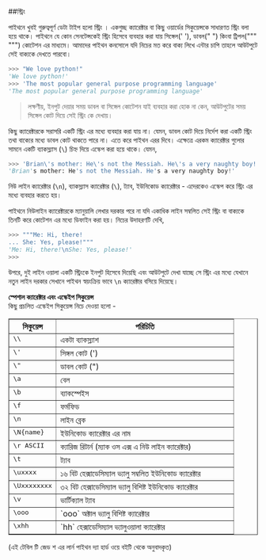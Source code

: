 ##স্ট্রিং   

পাইথনে খুবই গুরুত্বপূর্ণ ডেটা টাইপ হলো স্ট্রিং । একগুচ্ছ ক্যারেক্টার বা কিছু ওয়ার্ডের সিকুয়েন্সকে সাধারণত স্ট্রিং বলা হয়ে থাকে। পাইথনে যে কোন  সেনটেন্সকেই স্ট্রিং হিসেবে ব্যবহার করা যায় সিঙ্গেল(' '), ডাবল(" ") কিংবা ট্রিপল(""" """) কোটেশন এর মাধ্যমে। আমাদের পাইথন কনসোলে যদি নিচের মত করে বাক্য লিখে এন্টার চাপি তাহলে আউটপুটে সেই বাক্যকে দেখতে পারবো।    

```python
>>> "We love python!"
'We love python!'
>>> 'The most popular general purpose programming language'
'The most popular general purpose programming language'
```
>লক্ষণীয়, ইনপুট দেয়ার সময় ডাবল বা সিঙ্গেল কোটেশন যাই ব্যবহার করা হোক না কেন, আউটপুটের সময় সিঙ্গেল কোট দিয়ে সেই স্ট্রিং কে দেখায়।    

কিছু ক্যারেক্টারকে সরাসরি একটি স্ট্রিং এর মধ্যে ব্যবহার করা যায় না। যেমন, ডাবল কোট দিয়ে নির্দেশ করা একটি স্ট্রিং তথা বাক্যের মধ্যে ডাবল কোট থাকতে পারে না। এতে করে পাইথন এরর দিবে। এক্ষেত্রে এরকম ক্যারেক্টার গুলোর সামনে একটি ব্যাকস্ল্যাস (`\`) চিহ্ন দিয়ে এস্কেপ করা হয়ে থাকে। যেমন,  

```python
>>> 'Brian\'s mother: He\'s not the Messiah. He\'s a very naughty boy!'
'Brian's mother: He's not the Messiah. He's a very naughty boy!'
```

নিউ লাইন ক্যারেক্টার (`\n`), ব্যাকস্ল্যাস ক্যারেক্টার (`\`), ট্যাব, ইউনিকোড ক্যারেক্টার - এদেরকেও এস্কেপ করে স্ট্রিং এর মধ্যে ব্যবহার করতে হয়।    

পাইথনে নিউলাইন ক্যারেক্টারকে ম্যানুয়ালি লেখার দরকার পরে না যদি একাধিক লাইন সম্বলিত সেই স্ট্রিং বা বাক্যকে তিনটি করে কোটেশন এর মধ্যে ডিফাইন করা হয়। নিচের উদাহরণটি দেখি,

```python
>>> """Me: Hi, there!
... She: Yes, please!"""
'Me: Hi, there!\nShe: Yes, please!'
>>>
```

উপরে, দুই লাইন ওয়ালা একটি স্ট্রিংকে ইনপুট হিসেবে দিয়েছি এবং আউটপুটে দেখা যাচ্ছে সে স্ট্রিং এর মধ্যে যেখানে নতুন লাইন দরকার সেখানে পাইথন স্বয়ংক্রিয় ভাবে `\n` ক্যারেক্টার বসিয়ে দিয়েছে।

**স্পেশাল ক্যারেক্টার এবং এস্কেইপ সিকুয়েন্স**   
কিছু প্রচলিত এস্কেইপ সিকুয়েন্স নিচে দেওয়া হলো -

<table border="1">
<colgroup>
<col width="21%">
<col width="79%">
</colgroup>
<thead valign="bottom">
<tr><th>সিকুয়েন্স</th>
<th>পরিচিতি</th>
</tr>
</thead>
<tbody valign="top">
<tr><td><tt>\\</tt></td>
<td>একটা ব্যাকস্ল্যাশ </td>
</tr>
<tr><td><tt>\'</tt></td>
<td>সিঙ্গল কোট (')</td>
</tr>
<tr><td><tt>\"</tt></td>
<td>ডাবল কোট (")</td>
</tr>
<tr><td><tt>\a</tt></td>
<td>বেল</td>
</tr>
<tr><td><tt>\b</tt></td>
<td>ব্যাকস্পেইস</td>
</tr>
<tr><td><tt>\f</tt></td>
<td>ফর্মফিড</td>
</tr>
<tr><td><tt>\n</tt></td>
<td>লাইন ব্রেক</td>
</tr>
<tr><td><tt>\N{name}</tt></td>
<td>ইউনিকোড ক্যারেক্টার এর নাম</td>
</tr>
<tr><td><tt>\r ASCII</tt></td>
<td>ক্যারিজ রিটার্ন (ম্যাক ওস এক্স এ নিউ লাইন ক্যারেক্টার)</td>
</tr>
<tr><td><tt>\t</tt></td>
<td>ট্যাব</td>
</tr>
<tr><td><tt>\uxxxx</tt></td>
<td>১৬ বিট হেক্সাডেসিম্যাল ভ্যালু সম্বলিত ইউনিকোড ক্যারেক্টার</td>
</tr>
<tr><td><tt>\Uxxxxxxxx</tt></td>
<td>৩২ বিট হেক্সাডেসিম্যাল ভ্যালু বিশিষ্ট ইউনিকোড ক্যারেক্টার</td>
</tr>
<tr><td><tt>\v</tt></td>
<td>ভার্টিক্যাল ট্যাব</td>
</tr>
<tr><td><tt>\ooo</tt></td>
<td>`ooo` অক্টাল ভ্যালু বিশিষ্ট ক্যারেক্টার</td>
</tr>
<tr><td><tt>\xhh</tt></td>
<td>`hh` হেক্সাডেসিম্যাল ভ্যালুওয়ালা ক্যারেক্টার </td>
</tr>
</tbody>
</table>

(এই টেবিল টি জেড শ এর লার্ন পাইথন দ্যা হার্ড ওয়ে বইটি থেকে অনুবাদকৃত)
